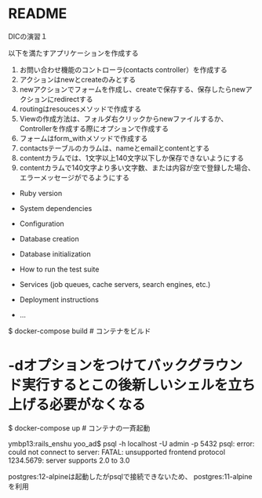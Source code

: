 # README

DICの演習１

以下を満たすアプリケーションを作成する
1. お問い合わせ機能のコントローラ(contacts controller）を作成する
2. アクションはnewとcreateのみとする
3. newアクションでフォームを作成し、createで保存する、保存したらnewアクションにredirectする
4. routingはresoucesメソッドで作成する
5. Viewの作成方法は、フォルダ右クリックからnewファイルするか、Controllerを作成する際にオプションで作成する
6. フォームはform_withメソッドで作成する
7. contactsテーブルのカラムは、nameとemailとcontentとする
8. contentカラムでは、1文字以上140文字以下しか保存できないようにする
9. contentカラムで140文字より多い文字数、または内容が空で登録した場合、エラーメッセージがでるようにする


* Ruby version

* System dependencies

* Configuration

* Database creation

* Database initialization

* How to run the test suite

* Services (job queues, cache servers, search engines, etc.)

* Deployment instructions

* ...


$ docker-compose build # コンテナをビルド

# -dオプションをつけてバックグラウンド実行するとこの後新しいシェルを立ち上げる必要がなくなる
$ docker-compose up # コンテナの一斉起動

ymbp13:rails_enshu yoo_ad$ psql -h localhost -U admin -p 5432
psql: error: could not connect to server: FATAL:  unsupported frontend protocol 1234.5679: server supports 2.0 to 3.0

postgres:12-alpineは起動したがpsqlで接続できないため、
postgres:11-alpineを利用